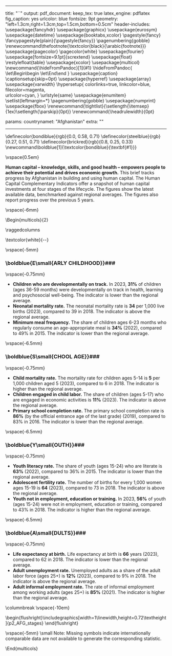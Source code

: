 

---
title: "¨"
output:
  pdf_document: 
    keep_tex: true
  latex_engine: pdflatex
  fig_caption: yes
  urlcolor: blue
fontsize: 9pt
geometry: "left=1.3cm,right=1.3cm,top=1.5cm,bottom=0.5cm"
header-includes:  \usepackage{fancyhdr} 
  \usepackage{graphicx}
  \usepackage{eurosym}
  \usepackage{datetime}
  \usepackage{booktabs,xcolor} \pagestyle{fancy}  
  \fancypagestyle{plain}{\pagestyle{fancy}}
  \pagenumbering{gobble}
  \renewcommand\thefootnote{\textcolor{black}{\arabic{footnote}}}
  \usepackage{pagecolor}
  \pagecolor{white}
  \usepackage{fourier}
  \usepackage[fontsize=9.1pt]{scrextend}
  \usepackage{float}
  \restylefloat{table}
  \usepackage{xcolor}
  \usepackage{multicol}
  \newcommand{\hideFromPandoc}[1]{#1}
  \hideFromPandoc{
    \let\Begin\begin
    \let\End\end
  }
  \usepackage{caption}
  \captionsetup{skip=0pt}
  \usepackage{hyperref}
  \usepackage{array}
  \usepackage{varwidth}
  \hypersetup{
      colorlinks=true,
      linkcolor=blue,
      filecolor=magenta,      
      urlcolor=cyan,
  }
  \urlstyle{same}
  \usepackage{enumitem}
  \setlist{leftmargin=*}
  \pagenumbering{gobble}
  \usepackage{numprint}
  \usepackage{fbox}
  \renewcommand{\tightlist}{\setlength{\itemsep}{1ex}\setlength{\parskip}{0pt}}
  \renewcommand{\headrulewidth}{0pt}
  
params:
  countrynamet: "Afghanistan"
  extra: ""

---
\definecolor{bondiblue}{rgb}{0.0, 0.58, 0.71}
\definecolor{steelblue}{rgb}{0.27, 0.51, 0.71}
\definecolor{brickred}{rgb}{0.8, 0.25, 0.33}
\newcommand\boldblue[1]{\textcolor{bondiblue}{\textbf{#1}}}

\vspace{0.5em}

**Human capital – knowledge, skills, and good health – empowers people to achieve their potential and drives economic growth.** This brief tracks progress by Afghanistan in building and using human capital. The Human Capital Complementary Indicators offer a snapshot of human capital investments at four stages of the lifecycle. The figures show the latest available data, benchmarked against regional averages. The figures also report progress over the previous 5 years.

\vspace{-6mm}

\Begin{multicols}{2} 



\raggedcolumns

\textcolor{white}{--}

\vspace{-5mm}

### \boldblue{E\small{ARLY CHILDHOOD}}###

\vspace{-0.75mm}

* **Children who are developmentally on track.** In 2023, **31%** of children (ages 36-59 months) were developmentally on track in health, learning and psychosocial well-being. The indicator is lower than the regional average.
* **Neonatal mortality rate.** The neonatal mortality rate is **34** per 1,000 live births (2023), compared to 39 in 2018. The indicator is above the regional average.
* **Minimum meal frequency.** The share of children ages 6-23 months who regularly consume an age-appropriate meal is **34%** (2022), compared to 49% in 2015. The indicator is lower than the regional average.

\vspace{-6.5mm}

### \boldblue{S\small{CHOOL AGE}}###

\vspace{-0.75mm}

* **Child mortality rate.**  The mortality rate for children ages 5-14 is **5** per 1,000 children aged 5 (2023), compared to 6 in 2018. The indicator is higher than the regional average.
* **Children engaged in child labor.** The share of children (ages 5-17) who are engaged in economic activities is **11%** (2023). The indicator is above the regional average.
* **Primary school completion rate.** The primary school completion rate is  **86%** (by the official entrance age of the last grade) (2019), compared to 83% in 2016. The indicator is lower than the regional average.

\vspace{-6.5mm}

### \boldblue{Y\small{OUTH}}###

\vspace{-0.75mm}

* **Youth literacy rate.** The share of youth (ages 15-24) who are literate is **63%** (2022), compared to 36% in 2015. The indicator is lower than the regional average.
* **Adolescent fertility rate.** The number of births for every 1,000 women ages 15-19 is **64** (2023), compared to 73 in 2018. The indicator is above the regional average.
* **Youth not in employment, education or training.** In 2023, **56%** of youth (ages 15-24) were not in employment, education or training, compared to 43% in 2018. The indicator is higher than the regional average.

\vspace{-6.5mm}

### \boldblue{A\small{DULTS}}###

\vspace{-0.75mm}

* **Life expectancy at birth.** Life expectancy at birth is **66** years (2023), compared to 62 in 2018. The indicator is lower than the regional average.
* **Adult unemployment rate.** Unemployed adults as a share of the adult labor force (ages 25+) is **12%** (2023), compared to 9% in 2018. The indicator is above the regional average.
* **Adult informal employment rate.** The rate of informal employment among working adults (ages 25+) is **85%** (2021). The indicator is higher than the regional average.


\columnbreak 
\vspace{-10em}

\begin{flushright}\includegraphics[width=1\linewidth,height=0.72\textheight]{p2_AFG_stages} \end{flushright}

\vspace{-5mm}
\small Note: Missing symbols indicate internationally comparable data are not available to generate the corresponding statistic.
<!-- \vspace(0.1mm) -->

\End{multicols}
